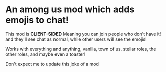 # An among us mod which adds emojis to chat!

This mod is **CLIENT-SIDED** Meaning you can join people who don't have it! and they'll see chat as normal, while other users will see the emojis!

Works with everything and anything, vanilla, town of us, stellar roles, the other roles, and maybe even a toaster!

Don't expect me to update this joke of a mod
